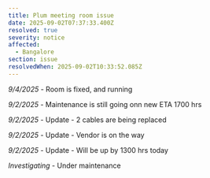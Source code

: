 ```yaml
---
title: Plum meeting room issue
date: 2025-09-02T07:37:33.400Z
resolved: true
severity: notice
affected:
  - Bangalore
section: issue
resolvedWhen: 2025-09-02T10:33:52.085Z
---
```


*9/4/2025* - Room is fixed, and running

*9/2/2025* - Maintenance is still going onn new ETA 1700 hrs

*9/2/2025* - Update - 2 cables are being replaced

*9/2/2025* - Update - Vendor is on the way

*9/2/2025* - Update - Will be up by 1300 hrs today

*Investigating* - Under maintenance
